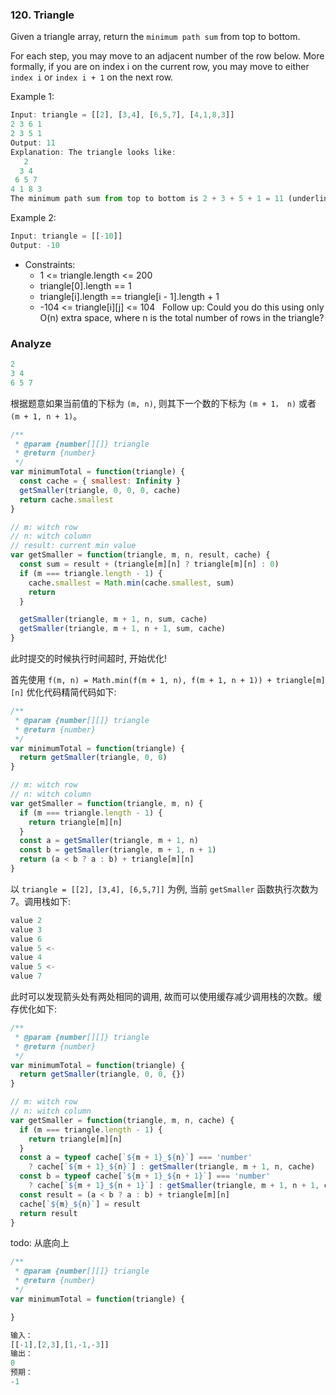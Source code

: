 ### 120. Triangle

Given a triangle array, return the `minimum path sum` from top to bottom.

For each step, you may move to an adjacent number of the row below. More formally, if you are on index i on the current row, you may move to either `index i` or `index i + 1` on the next row.

Example 1:

```js
Input: triangle = [[2], [3,4], [6,5,7], [4,1,8,3]]
2 3 6 1
2 3 5 1
Output: 11
Explanation: The triangle looks like:
   2
  3 4
 6 5 7
4 1 8 3
The minimum path sum from top to bottom is 2 + 3 + 5 + 1 = 11 (underlined above).
```

Example 2:

```js
Input: triangle = [[-10]]
Output: -10
```

* Constraints:
  * 1 <= triangle.length <= 200
  * triangle[0].length == 1
  * triangle[i].length == triangle[i - 1].length + 1
  * -104 <= triangle[i][j] <= 104
 
Follow up: Could you do this using only O(n) extra space, where n is the total number of rows in the triangle?

### Analyze

```js
2
3 4
6 5 7
```

根据题意如果当前值的下标为 `(m, n)`, 则其下一个数的下标为 `(m + 1， n)` 或者 `(m + 1, n + 1)`。

```js
/**
 * @param {number[][]} triangle
 * @return {number}
 */
var minimumTotal = function(triangle) {
  const cache = { smallest: Infinity }
  getSmaller(triangle, 0, 0, 0, cache)
  return cache.smallest
}

// m: witch row
// n: witch column
// result: current min value
var getSmaller = function(triangle, m, n, result, cache) {
  const sum = result + (triangle[m][n] ? triangle[m][n] : 0)
  if (m === triangle.length - 1) {
    cache.smallest = Math.min(cache.smallest, sum)
    return
  }

  getSmaller(triangle, m + 1, n, sum, cache)
  getSmaller(triangle, m + 1, n + 1, sum, cache)
}
```

此时提交的时候执行时间超时, 开始优化!

首先使用 `f(m, n) = Math.min(f(m + 1, n), f(m + 1, n + 1)) + triangle[m][n]` 优化代码精简代码如下:

```js
/**
 * @param {number[][]} triangle
 * @return {number}
 */
var minimumTotal = function(triangle) {
  return getSmaller(triangle, 0, 0)
}

// m: witch row
// n: witch column
var getSmaller = function(triangle, m, n) {
  if (m === triangle.length - 1) {
    return triangle[m][n]
  }
  const a = getSmaller(triangle, m + 1, n)
  const b = getSmaller(triangle, m + 1, n + 1)
  return (a < b ? a : b) + triangle[m][n]
}
```

以 `triangle = [[2], [3,4], [6,5,7]]` 为例, 当前 `getSmaller` 函数执行次数为 7。调用栈如下:

```js
value 2
value 3
value 6
value 5 <-
value 4
value 5 <-
value 7
```

此时可以发现箭头处有两处相同的调用, 故而可以使用缓存减少调用栈的次数。缓存优化如下:

```js
/**
 * @param {number[][]} triangle
 * @return {number}
 */
var minimumTotal = function(triangle) {
  return getSmaller(triangle, 0, 0, {})
}

// m: witch row
// n: witch column
var getSmaller = function(triangle, m, n, cache) {
  if (m === triangle.length - 1) {
    return triangle[m][n]
  }
  const a = typeof cache[`${m + 1}_${n}`] === 'number'
    ? cache[`${m + 1}_${n}`] : getSmaller(triangle, m + 1, n, cache)
  const b = typeof cache[`${m + 1}_${n + 1}`] === 'number'
    ? cache[`${m + 1}_${n + 1}`] : getSmaller(triangle, m + 1, n + 1, cache)
  const result = (a < b ? a : b) + triangle[m][n]
  cache[`${m}_${n}`] = result
  return result
}
```

todo: 从底向上

```js
/**
 * @param {number[][]} triangle
 * @return {number}
 */
var minimumTotal = function(triangle) {

}
```

```js
输入：
[[-1],[2,3],[1,-1,-3]]
输出：
0
预期：
-1
```
